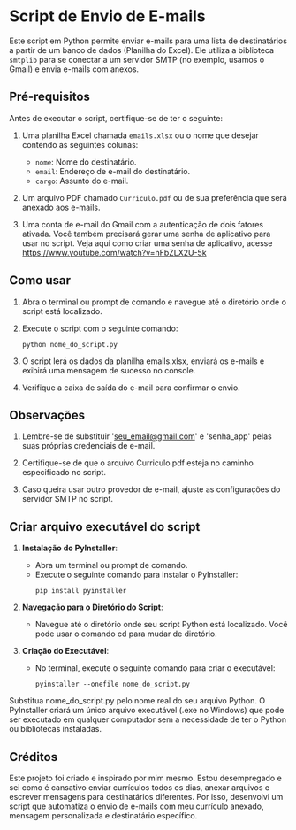 # Script de Envio de E-mails

Este script em Python permite enviar e-mails para uma lista de destinatários a partir de um banco de dados (Planilha do Excel). Ele utiliza a biblioteca `smtplib` para se conectar a um servidor SMTP (no exemplo, usamos o Gmail) e envia e-mails com anexos.


## Pré-requisitos

Antes de executar o script, certifique-se de ter o seguinte:

1. Uma planilha Excel chamada `emails.xlsx` ou o nome que desejar contendo as seguintes colunas:
    - `nome`: Nome do destinatário.
    - `email`: Endereço de e-mail do destinatário.
    - `cargo`: Assunto do e-mail.

2. Um arquivo PDF chamado `Curriculo.pdf` ou de sua preferência que será anexado aos e-mails.

3. Uma conta de e-mail do Gmail com a autenticação de dois fatores ativada. Você também precisará gerar uma senha de aplicativo para usar no script. Veja aqui como criar uma senha de aplicativo, acesse https://www.youtube.com/watch?v=nFbZLX2U-5k


## Como usar

1. Abra o terminal ou prompt de comando e navegue até o diretório onde o script está localizado.

2. Execute o script com o seguinte comando:
   ```
   python nome_do_script.py
   ```

3. O script lerá os dados da planilha emails.xlsx, enviará os e-mails e exibirá uma mensagem de sucesso no console.

4. Verifique a caixa de saída do e-mail para confirmar o envio.


## Observações

1. Lembre-se de substituir 'seu_email@gmail.com' e 'senha_app' pelas suas próprias credenciais de e-mail.

2. Certifique-se de que o arquivo Curriculo.pdf esteja no caminho especificado no script.

3. Caso queira usar outro provedor de e-mail, ajuste as configurações do servidor SMTP no script.


## Criar arquivo executável do script

1. **Instalação do PyInstaller**:
   - Abra um terminal ou prompt de comando.
   - Execute o seguinte comando para instalar o PyInstaller:
     ```
     pip install pyinstaller
     ```

2. **Navegação para o Diretório do Script**:
   - Navegue até o diretório onde seu script Python está localizado. Você pode usar o comando cd para mudar de diretório.

3. **Criação do Executável**:
   - No terminal, execute o seguinte comando para criar o executável:
     ```
     pyinstaller --onefile nome_do_script.py
     ```

Substitua nome_do_script.py pelo nome real do seu arquivo Python. O PyInstaller criará um único arquivo executável (.exe no Windows) que pode ser executado em qualquer computador sem a necessidade de ter o Python ou bibliotecas instaladas.


## Créditos

Este projeto foi criado e inspirado por mim mesmo. Estou desempregado e sei como é cansativo enviar currículos todos os dias, anexar arquivos e escrever mensagens para destinatários diferentes. Por isso, desenvolvi um script que automatiza o envio de e-mails com meu currículo anexado, mensagem personalizada e destinatário específico.
